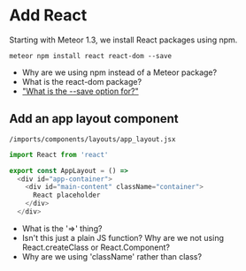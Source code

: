 # Add React

Starting with Meteor 1.3, we install React packages using npm.

```meteor npm install react react-dom --save```

- Why are we using npm instead of a Meteor package?
- What is the react-dom package?
- ["What is the --save option for?"](http://stackoverflow.com/questions/19578796/what-is-the-save-option-for-npm-install) 



## Add an app layout component

``` /imports/components/layouts/app_layout.jsx ```
```js 
import React from 'react'

export const AppLayout = () =>
  <div id="app-container">
    <div id="main-content" className="container">
      React placeholder
    </div>
  </div>
```

- What is the '=>' thing?
- Isn't this just a plain JS function? Why are we not using React.createClass or React.Component?
- Why are we using 'className' rather than class?
